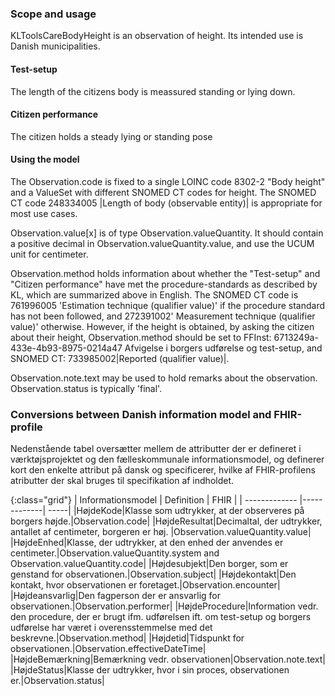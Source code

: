 ### Scope and usage
KLToolsCareBodyHeight is an observation of height. Its intended use is Danish municipalities.

#### Test-setup
The length of the citizens body is meassured standing or lying down.

#### Citizen performance
The citizen holds a steady lying or standing pose

#### Using the model
The Observation.code is fixed to a single LOINC code 8302-2 "Body height" and a ValueSet with different SNOMED CT codes for height. The SNOMED CT code 248334005 |Length of body (observable entity)| is appropriate for most use cases.

Observation.value[x] is of type Observation.valueQuantity. It should contain a positive decimal in Observation.valueQuantity.value, and use the UCUM unit for centimeter.

Observation.method holds information about whether the "Test-setup" and "Citizen performance" have met the procedure-standards as described by KL, which are summarized above in English. The SNOMED CT code is 761996005 'Estimation technique (qualifier value)' if the procedure standard has not been followed, and 272391002' Measurement technique (qualifier value)' otherwise. However, if the height is obtained, by asking the citizen about their height, Observation.method should be set to FFInst: 6713249a-433e-4b93-8975-0214a47 Afvigelse i borgers udførelse og test-setup, and SNOMED CT: 733985002|Reported (qualifier value)|.

Observation.note.text may be used to hold remarks about the observation. Observation.status is typically 'final'.

### Conversions between Danish information model and FHIR-profile
Nedenstående tabel oversætter mellem de attributter der er defineret i værktøjsprojektet og den fælleskommunale informationsmodel, og definerer kort den enkelte attribut på dansk og specificerer, hvilke af FHIR-profilens atributter der skal bruges til specifikation af indholdet.

{:class="grid"}
|   Informationsmodel      | Definition        | FHIR  |
| ------------- |-------------| -----|
|HøjdeKode|Klasse som udtrykker, at der observeres på borgers højde.|Observation.code|
|HøjdeResultat|Decimaltal, der udtrykker, antallet af centimeter, borgeren er høj. |Observation.valueQuantity.value|
|HøjdeEnhed|Klasse, der udtrykker, at den enhed der anvendes er centimeter.|Observation.valueQuantity.system and Observation.valueQuantity.code|
|Højdesubjekt|Den borger, som er genstand for observationen.|Observation.subject|
|Højdekontakt|Den kontakt, hvor observationen er foretaget.|Observation.encounter|
|Højdeansvarlig|Den fagperson der er ansvarlig for observationen.|Observation.performer|
|HøjdeProcedure|Information vedr. den procedure, der er brugt ifm. udførelsen ift. om test-setup og borgers udførelse har været i overensstemmelse med det beskrevne.|Observation.method|
|Højdetid|Tidspunkt for observationen.|Observation.effectiveDateTime|
|HøjdeBemærkning|Bemærkning vedr. observationen|Observation.note.text|
|HøjdeStatus|Klasse der udtrykker, hvor i sin proces, observationen er.|Observation.status|